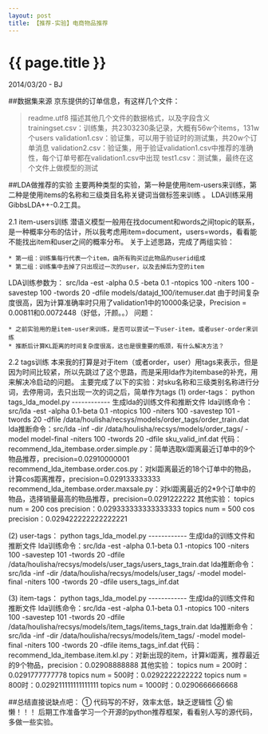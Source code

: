 ```yaml
---
layout: post
title: 【推荐-实验】电商物品推荐
---
```


{{ page.title }}
================

<p class="meta">2014/03/20 - BJ</p>

##数据集来源
京东提供的订单信息，有这样几个文件：
> readme.utf8 描述其他几个文件的数据格式，以及字段含义
> trainingset.csv：训练集，共2303230条记录，大概有56w个items，131w个users
> validation1.csv：验证集，可以用于验证时的测试集，共20w个订单消息
> validation2.csv：验证集，用于验证validation1.csv中推荐的准确性，每个订单号都在validation1.csv中出现
> test1.csv：测试集，最终在这个文件上做模型的测试

##LDA做推荐的实验
主要两种类型的实验，第一种是使用item-users来训练，第二种是使用items的名称和三级类目名称关键词当做标签来训练 。
LDA训练采用GibbsLDA++-0.2工具。

2.1 item-users训练
潜语义模型一般用在找document和words之间topic的联系，是一种概率分布的估计，所以我考虑用item=document，users=words，看看能不能找出item和user之间的概率分布。
关于上述思路，完成了两组实验：

	* 第一组：训练集每行代表一个item，由所有购买过此物品的userid组成
	* 第二组：训练集中去掉了只出现过一次的user，以及去掉后为空的item

LDA训练参数为：
src/lda -est -alpha 0.5 -beta 0.1 -ntopics 100 -niters 100 -savestep 100 -twords 20 -dfile models/datajd_100/itemuser.dat
由于时间复杂度很高，因为计算准确率时只用了validation1中的10000条记录，Precision = 0.00811和0.0072448（好低，汗颜。。）
问题：

	* 之前实验用的是item-user来训练，是否可以尝试一下user-item，或者user-order来训练
	* 推断后计算KL距离的时间复杂度很高，这也是很重要的瓶颈，有什么解决方法？

2.2 tags训练
本来我的打算是对于item（或者order，user）用tags来表示，但是因为时间比较紧，所以先跳过了这个思路，而是采用lda作为itembase的补充，用来解决冷启动的问题。
主要完成了以下的实验：对sku名称和三级类别名称进行分词，去停用词，去只出现一次的词之后，简单作为tags
(1) order-tags：
python tags_lda_model.py ------------ 生成lda的训练文件和推断文件
lda训练命令：src/lda -est -alpha 0.1-beta 0.1 -ntopics 100 -niters 100 -savestep 101 -twords 20 -dfile /data/houlisha/recsys/models/order_tags/order_train.dat
lda推断命令：src/lda -inf -dir /data/houlisha/recsys/models/order_tags/ -model model-final -niters 100 -twords 20 -dfile sku_valid_inf.dat
代码：
recommend_lda_itembase.order.simple.py：简单选取kl距离最近订单中的9个物品推荐，precision=0.02910000001 
recommend_lda_itembase.order.cos.py：对kl距离最近的18个订单中的物品，计算cos距离推荐，precision=0.029133333333 
recommend_lda_itembase.order.maxsale.py：对kl距离最近的2*9个订单中的物品，选择销量最高的物品推荐，precision=0.0291222222
其他实验：
topics num = 200 cos precision：0.029333333333333333
topics num = 500 cos precision：0.029422222222222221

(2) user-tags：
python tags_lda_model.py ------------ 生成lda的训练文件和推断文件
lda训练命令：src/lda -est -alpha 0.1-beta 0.1 -ntopics 100 -niters 100 -savestep 101 -twords 20 -dfile /data/houlisha/recsys/models/user_tags/users_tags_train.dat
lda推断命令：src/lda -inf -dir /data/houlisha/recsys/models/user_tags/ -model model-final -niters 100 -twords 20 -dfile users_tags_inf.dat


(3) item-tags：
python tags_lda_model.py ------------ 生成lda的训练文件和推断文件
lda训练命令：src/lda -est -alpha 0.1-beta 0.1 -ntopics 100 -niters 100 -savestep 101 -twords 20 -dfile /data/houlisha/recsys/models/item_tags/items_tags_train.dat
lda推断命令：src/lda -inf -dir /data/houlisha/recsys/models/item_tags/ -model model-final -niters 100 -twords 20 -dfile items_tags_inf.dat
代码：
recommend_lda_itembase.item.kl.py：对新出现的item，计算kl距离，推荐最近的9个物品，precision：0.02908888888
其他实验：
topics num = 200时：0.0291777777778
topics num = 500时：0.0292222222222
topics num = 800时：0.029211111111111111
topics num = 1000时：0.0290666666668

##总结直接说缺点吧：
① 代码写的不好，效率太低，缺乏逻辑性
② 偷懒！！！
后期工作准备学习一个开源的python推荐框架，看看别人写的源代码，多做一些实验。
